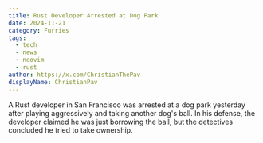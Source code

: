 ```yaml
---
title: Rust Developer Arrested at Dog Park
date: 2024-11-21
category: Furries
tags: 
  - tech
  - news
  - neovim
  - rust
author: https://x.com/ChristianThePav
displayName: ChristianPav
---
```

A Rust developer in San Francisco was arrested at a dog park yesterday after playing aggressively and taking another dog's ball. In his defense, the developer claimed he was just borrowing the ball, but the detectives concluded he tried to take ownership.
